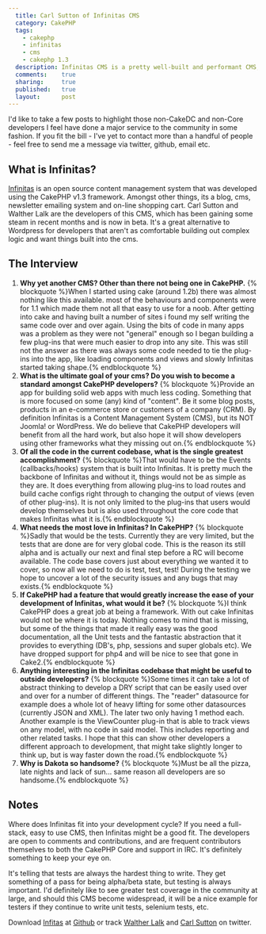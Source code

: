 ```yaml
---
  title: Carl Sutton of Infinitas CMS
  category: CakePHP
  tags:
    - cakephp
    - infinitas
    - cms
    - cakephp 1.3
  description: Infinitas CMS is a pretty well-built and performant CMS, and Carl Sutton has a few thoughts to share on CakePHP in general.
  comments:    true
  sharing:     true
  published:   true
  layout:      post
---
```


I'd like to take a few posts to highlight those non-CakeDC and non-Core developers I feel have done a major service to the community in some fashion. If you fit the bill - I've yet to contact more than a handful of people - feel free to send me a message via twitter, github, email etc.

## What is Infinitas?

[Infinitas](https://github.com/infinitas/infinitas) is an open source content management system that was developed using the CakePHP v1.3 framework. Amongst other things, its a blog, cms, newsletter emailing system and on-line shopping cart. Carl Sutton and Walther Lalk are the developers of this CMS, which has been gaining some steam in recent months and is now in beta. It's a great alternative to Wordpress for developers that aren't as comfortable building out complex logic and want things built into the cms.

## The Interview

1. **Why yet another CMS? Other than there not being one in CakePHP.**
    {% blockquote %}When I started using cake (around 1.2b) there was almost nothing like this available.  most of the behaviours and components were for 1.1 which made them not all that easy to use for a noob. After getting into cake and having built a number of sites i found my self writing the same code over and over again. Using the bits of code in many apps was a problem as they were not "general" enough so I began building a few plug-ins that were much easier to drop into any site. This was still not the answer as there was always some code needed to tie the plug-ins into the app, like loading components and views and slowly Infinitas started taking shape.{% endblockquote %}
2. **What is the ultimate goal of your cms? Do you wish to become a standard amongst CakePHP developers?**
    {% blockquote %}Provide an app for building solid web apps with much less coding. Something that is more focused on some (any) kind of "content". Be it some blog posts, products in an e-commerce store or customers of a company (CRM). By definition Infinitas is a Content Management System (CMS), but its NOT Joomla! or WordPress. We do believe that CakePHP developers will benefit from all the hard work, but also hope it will show developers using other frameworks what they missing out on.{% endblockquote %}
3. **Of all the code in the current codebase, what is the single greatest accomplishment?**
    {% blockquote %}That would have to be the Events (callbacks/hooks) system that is built into Infinitas. It is pretty much the backbone of Infinitas and without it, things would not be as simple as they are. It does everything from allowing plug-ins to load routes and build cache configs right through to changing the output of views (even of other plug-ins). It is not only limited to the plug-ins that users would develop themselves but is also used throughout the core code that makes Infinitas what it is.{% endblockquote %}
4. **What needs the most love in Infinitas? In CakePHP?**
    {% blockquote %}Sadly that would be the tests. Currently they are very limited, but the tests that are done are for very global code. This is the reason its still alpha and is actually our next and final step before a RC will become available. The code base covers just about everything we wanted it to cover, so now all we need to do is test, test, test! During the testing we hope to uncover a lot of the security issues and any bugs that may exists.{% endblockquote %}
5. **If CakePHP had a feature that would greatly increase the ease of your development of Infinitas, what would it be?**
    {% blockquote %}I think CakePHP does a great job at being a framework. With out cake Infinitas would not be where it is today. Nothing comes to mind that is missing, but some of the things that made it really easy was the good documentation, all the Unit tests and the fantastic abstraction that it provides to everything (DB's, php, sessions and super globals etc). We have dropped support for php4 and will be nice to see that gone in Cake2.{% endblockquote %}
6. **Anything interesting in the Infinitas codebase that might be useful to outside developers?**
    {% blockquote %}Some times it can take a lot of abstract thinking to develop a DRY script that can be easily used over and over for a number of different things. The "reader" datasource for example does a whole lot of heavy lifting for some other datasources (currently JSON and XML). The later two only having 1 method each. Another example is the ViewCounter plug-in that is able to track views on any model, with no code in said model. This includes reporting and other related tasks. I hope that this can show other developers a different approach to development, that might take slightly longer to think up, but is way faster down the road.{% endblockquote %}
7. **Why is Dakota so handsome?**
    {% blockquote %}Must be all the pizza, late nights and lack of sun... same reason all developers are so handsome.{% endblockquote %}

## Notes

Where does Infinitas fit into your development cycle? If you need a full-stack, easy to use CMS, then Infinitas might be a good fit. The developers are open to comments and contributions, and are frequent contributors themselves to both the CakePHP Core and support in IRC. It's definitely something to keep your eye on.

It's telling that tests are always the hardest thing to write. They get something of a pass for being alpha/beta state, but testing is always important. I'd definitely like to see greater test coverage in the community at large, and should this CMS become widespread, it will be a nice example for testers if they continue to write unit tests, selenium tests, etc.

Download [Infitas](http://www.infinitas-cms.org/) at [Github](https://github.com/infinitas/infinitas) or track [Walther Lalk](http://twitter.com/#!/dakotairene) and [Carl Sutton](http://twitter.com/#!/dogmatic69) on twitter.
